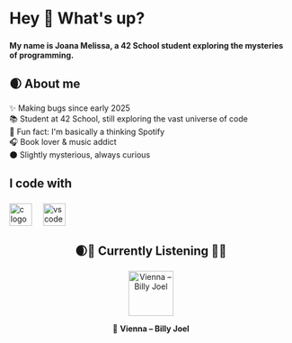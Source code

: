 <h1 align="left">Hey 👋 What's up?</h1>

###

<h4 align="left">My name is Joana Melissa, a 42 School student exploring the mysteries of programming.</h4>

###

<h2 align="left">🌒 About me</h2>

###

<p align="left">✨ Making bugs since early 2025<br>📚 Student at 42 School, still exploring the vast universe of code<br>🎲 Fun fact: I'm basically a thinking Spotify<br>🎧 Book lover & music addict<br>🌑 Slightly mysterious, always curious</p>

###

<h2 align="left">I code with</h2>

###

<div align="left">
  <img src="https://cdn.jsdelivr.net/gh/devicons/devicon/icons/c/c-original.svg" height="40" alt="c logo"  />
  <img width="12" />
  <img src="https://cdn.jsdelivr.net/gh/devicons/devicon/icons/vscode/vscode-original.svg" height="40" alt="vscode logo"  />
</div>

###

<h2 align="center">🌒🎵 Currently Listening 🎵🌑</h2>

###

<div align="center">
  <a href="https://open.spotify.com/track/2Qv7q9DrsF3Fh5rC6AewCc" target="_blank">
    <img src="https://i.scdn.co/image/ab67616d0000b2733b6c4f8d6c4e5e2a1b2f3c4d" alt="Vienna – Billy Joel" height="80" />
  </a>
  <p>🎵 <b>Vienna – Billy Joel</b></p>
</div>

###
